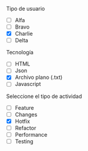 Tipo de usuario
  - [ ]  Alfa
  - [ ]  Bravo
  - [x]  Charlie
  - [ ]  Delta

Tecnología
 - [ ]   HTML
 - [ ]   Json
 - [x]   Archivo plano (.txt)
 - [ ]   Javascript
 
Seleccione el tipo de actividad

  - [ ]  Feature
  - [ ]  Changes
  - [x]  Hotfix
  - [ ]  Refactor
  - [ ]  Performance
  - [ ]  Testing
